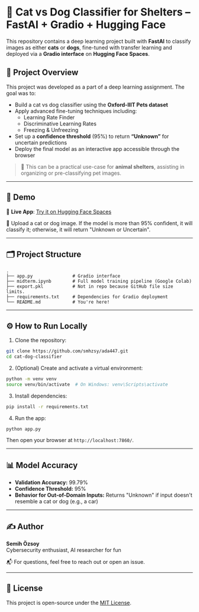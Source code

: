 # 🐾 Cat vs Dog Classifier for Shelters – FastAI + Gradio + Hugging Face

This repository contains a deep learning project built with **FastAI** to classify images as either **cats** or **dogs**, fine-tuned with transfer learning and deployed via a **Gradio interface** on **Hugging Face Spaces**.

## 🧠 Project Overview

This project was developed as a part of a deep learning assignment. The goal was to:

- Build a cat vs dog classifier using the **Oxford-IIIT Pets dataset**
- Apply advanced fine-tuning techniques including:
  - Learning Rate Finder
  - Discriminative Learning Rates
  - Freezing & Unfreezing
- Set up a **confidence threshold** (95%) to return **“Unknown”** for uncertain predictions
- Deploy the final model as an interactive app accessible through the browser

> 📌 This can be a practical use-case for **animal shelters**, assisting in organizing or pre-classifying pet images.

---

## 🚀 Demo

🔗 **Live App**: [Try it on Hugging Face Spaces](https://huggingface.co/spaces/semihozsoy/cat-vs-dog)

📸 Upload a cat or dog image. If the model is more than 95% confident, it will classify it; otherwise, it will return "Unknown or Uncertain".

---
## 🗂 Project Structure

```
.
├── app.py               # Gradio interface
├── midterm.ipynb        # Full model training pipeline (Google Colab)
├── export.pkl           # Not in repo because GitHub file size limits.
├── requirements.txt     # Dependencies for Gradio deployment
└── README.md            # You're here!
```

---

## ⚙️ How to Run Locally

1. Clone the repository:

```bash
git clone https://github.com/smhzsy/ada447.git
cd cat-dog-classifier
```

2. (Optional) Create and activate a virtual environment:

```bash
python -m venv venv
source venv/bin/activate  # On Windows: venv\Scripts\activate
```

3. Install dependencies:

```bash
pip install -r requirements.txt
```

4. Run the app:

```bash
python app.py
```

Then open your browser at `http://localhost:7860/`.

---

## 📊 Model Accuracy

- **Validation Accuracy:** 99.79%
- **Confidence Threshold:** 95%
- **Behavior for Out-of-Domain Inputs:** Returns "Unknown" if input doesn't resemble a cat or dog (e.g., a car)

---

## ✍️ Author

**Semih Özsoy**  
Cybersecurity enthusiast, AI researcher for fun

📬 For questions, feel free to reach out or open an issue.

---

## 📄 License

This project is open-source under the [MIT License](LICENSE).
